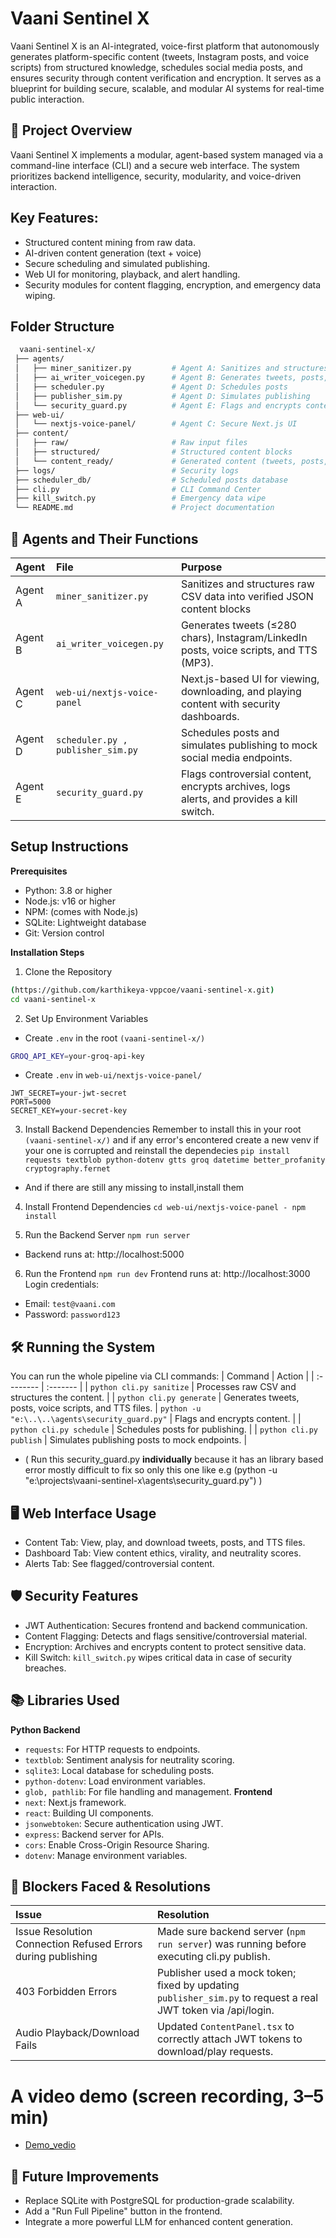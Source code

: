 
# Vaani Sentinel X

Vaani Sentinel X is an AI-integrated, voice-first platform that autonomously generates platform-specific content (tweets, Instagram posts, and voice scripts) from structured knowledge, schedules social media posts, and ensures security through content verification and encryption. It serves as a blueprint for building secure, scalable, and modular AI systems for real-time public interaction.


## 🧠 Project Overview

Vaani Sentinel X implements a modular, agent-based system managed via a command-line interface (CLI) and a secure web interface.
The system prioritizes backend intelligence, security, modularity, and voice-driven interaction.


## Key Features:

 - Structured content mining from raw data.
 - AI-driven content generation (text + voice)
 - Secure scheduling and simulated publishing.
 - Web UI for monitoring, playback, and alert handling.
 - Security modules for content flagging, encryption, and emergency data wiping.


## Folder Structure

```bash
  vaani-sentinel-x/
 ├── agents/
 │   ├── miner_sanitizer.py         # Agent A: Sanitizes and structures raw data
 │   ├── ai_writer_voicegen.py      # Agent B: Generates tweets, posts, and TTS
 │   ├── scheduler.py               # Agent D: Schedules posts
 │   ├── publisher_sim.py           # Agent D: Simulates publishing
 │   └── security_guard.py          # Agent E: Flags and encrypts content
 ├── web-ui/
 │   └── nextjs-voice-panel/        # Agent C: Secure Next.js UI
 ├── content/
 │   ├── raw/                       # Raw input files
 │   ├── structured/                # Structured content blocks
 │   └── content_ready/             # Generated content (tweets, posts, TTS)
 ├── logs/                          # Security logs
 ├── scheduler_db/                  # Scheduled posts database
 ├── cli.py                         # CLI Command Center
 ├── kill_switch.py                 # Emergency data wipe
 └── README.md                      # Project documentation
```


## 🤖 Agents and Their Functions

| Agent | File     | Purpose                |
| :-------- | :------- | :------------------------- |
| Agent A | `miner_sanitizer.py` | Sanitizes and structures raw CSV data into verified JSON content blocks|
| Agent B | `ai_writer_voicegen.py` | Generates tweets (≤280 chars), Instagram/LinkedIn posts, voice scripts, and TTS (MP3). |
| Agent C | `web-ui/nextjs-voice-panel` | Next.js-based UI for viewing, downloading, and playing content with security dashboards. |
| Agent D | `scheduler.py , publisher_sim.py` | Schedules posts and simulates publishing to mock social media endpoints. |
| Agent E | `security_guard.py` | Flags controversial content, encrypts archives, logs alerts, and provides a kill switch. |



## Setup Instructions
**Prerequisites**
 - Python: 3.8 or higher
 - Node.js: v16 or higher
 - NPM: (comes with Node.js)
 - SQLite: Lightweight database
 - Git: Version control

**Installation Steps**
1) Clone the Repository
```bash
(https://github.com/karthikeya-vppcoe/vaani-sentinel-x.git)
cd vaani-sentinel-x
```
2) Set Up Environment Variables
- Create ```.env``` in the root ```(vaani-sentinel-x/)```
```bash
GROQ_API_KEY=your-groq-api-key
```
- Create ```.env``` in  ```web-ui/nextjs-voice-panel/```
```
JWT_SECRET=your-jwt-secret
PORT=5000
SECRET_KEY=your-secret-key
```
3) Install Backend Dependencies
   Remember to install this in your root ```(vaani-sentinel-x/)``` and if any error's encontered create a new venv if your one is corrupted and reinstall the dependecies
```pip install requests textblob python-dotenv gtts groq datetime better_profanity cryptography.fernet ```
- And if there are still any missing to install,install them

4) Install Frontend Dependencies
```cd web-ui/nextjs-voice-panel - npm install```

5) Run the Backend Server
```npm run server```
- Backend runs at: http://localhost:5000

6) Run the Frontend
```npm run dev``` Frontend runs at: http://localhost:3000
Login credentials:
- Email: ```test@vaani.com```
- Password:  ```password123```


## 🛠️ Running the System
You can run the whole pipeline via CLI commands:
| Command | Action     | 
| :-------- | :------- | 
| `python cli.py sanitize` | Processes raw CSV and structures the content. | 
| `python cli.py generate` | Generates tweets, posts, voice scripts, and TTS files. 
| `python -u "e:\..\..\agents\security_guard.py"` | Flags and encrypts content. |
| `python cli.py schedule` | Schedules posts for publishing. |
| `python cli.py publish` | Simulates publishing posts to mock endpoints. |

- ( Run this security_guard.py **individually** because it has an library based error mostly difficult to fix so only this one like e.g (python -u "e:\projects\vaani-sentinel-x\agents\security_guard.py") )

## 🖥️ Web Interface Usage

- Content Tab: View, play, and download tweets, posts, and TTS files.
- Dashboard Tab: View content ethics, virality, and neutrality scores.
- Alerts Tab: See flagged/controversial content.

## 🛡️ Security Features
- JWT Authentication: Secures frontend and backend communication.
- Content Flagging: Detects and flags sensitive/controversial material.
- Encryption: Archives and encrypts content to protect sensitive data.
- Kill Switch: ```kill_switch.py``` wipes critical data in case of security breaches.

## 📚 Libraries Used
**Python Backend**
- ```requests```: For HTTP requests to endpoints.
- ```textblob```: Sentiment analysis for neutrality scoring.
- ```sqlite3```: Local database for scheduling posts.
- ```python-dotenv```: Load environment variables.
- ```glob, pathlib```: For file handling and management.
**Frontend**
- ```next```: Next.js framework.
- ```react```: Building UI components.
- ```jsonwebtoken```: Secure authentication using JWT.
- ```express```: Backend server for APIs.
- ```cors```: Enable Cross-Origin Resource Sharing.
- ```dotenv```: Manage environment variables.

## 🐛 Blockers Faced & Resolutions
| Issue | Resolution     | 
| :-------- | :------- | 
| Issue	Resolution Connection Refused Errors during publishing | Made sure backend server (`npm run server`) was running before executing cli.py publish.|
| 403 Forbidden Errors | Publisher used a mock token; fixed by updating `publisher_sim.py` to request a real JWT token via /api/login.|
| Audio Playback/Download Fails |Updated `ContentPanel.tsx` to correctly attach JWT tokens to download/play requests.|

# A video demo (screen recording, 3–5 min) 
- [Demo_vedio](https://drive.google.com/file/d/17b7OWL2zoIbazN91AX_WahUwMMAHM_k6/view?usp=sharing)

## 🚀 Future Improvements
- Replace SQLite with PostgreSQL for production-grade scalability.
- Add a "Run Full Pipeline" button in the frontend.
- Integrate a more powerful LLM for enhanced content generation.
